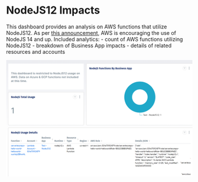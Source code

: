 # NodeJS12 Impacts

This dashboard provides an analysis on AWS functions that utilize NodeJS12. As per [this announcement](https://aws.amazon.com/blogs/developer/announcing-the-end-of-support-for-node-js-12-x-in-the-aws-sdk-for-javascript-v3/), AWS is encouraging the use of NodeJS 14 and up.
Included analytics:
	- count of AWS functions utilizing NodeJS12
	- breakdown of Business App impacts
	- details of related resources and accounts
	
![Dashboard Thumbnail](/Assets/Thumbnails/NodeJS-EOL_Thumbnail.png)
